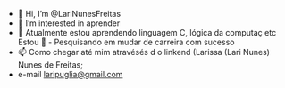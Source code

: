 - 👋 Hi, I’m @LariNunesFreitas
- 👀 I’m interested in aprender
- 🌱 Atualmente estou aprendendo linguagem C, lógica da computaç etc
Estou 💞️ - Pesquisando em mudar de carreira com sucesso
- 📫 Como chegar até mim atravésés d o linkend (Larissa (Lari Nunes) Nunes de Freitas;
- e-mail laripuglia@gmail.com

<!---
LariNunesFreitas/LariNunesFreitas is a ✨ special ✨ repository because its `README.md` (this file) appears on your GitHub profile.
You can click the Preview link to take a look at your changes.
--->
